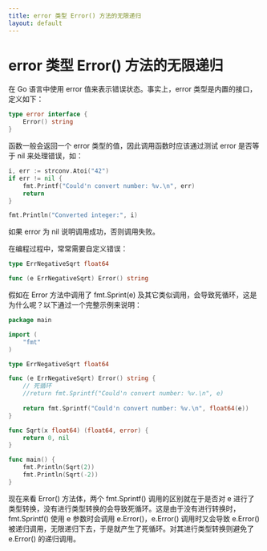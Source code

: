```yaml
---
title: error 类型 Error() 方法的无限递归
layout: default
---
```


# error 类型 Error() 方法的无限递归

在 Go 语言中使用 error 值来表示错误状态。事实上，error 类型是内置的接口，定义如下：

```go
type error interface {
	Error() string
}
```

函数一般会返回一个 error 类型的值，因此调用函数时应该通过测试 error 是否等于 nil 来处理错误，如：

```go
i, err := strconv.Atoi("42")
if err != nil {
	fmt.Printf("Could'n convert number: %v.\n", err)
	return
}

fmt.Println("Converted integer:", i)
```

如果 error 为 nil 说明调用成功，否则调用失败。

在编程过程中，常常需要自定义错误：

```go
type ErrNegativeSqrt float64

func (e ErrNegativeSqrt) Error() string
```

假如在 Error 方法中调用了 fmt.Sprint(e) 及其它类似调用，会导致死循环，这是为什么呢？以下通过一个完整示例来说明：

```go
package main

import (
	"fmt"
)

type ErrNegativeSqrt float64

func (e ErrNegativeSqrt) Error() string {
	// 死循环
	//return fmt.Sprintf("Could'n convert number: %v.\n", e)
	
	return fmt.Sprintf("Could'n convert number: %v.\n", float64(e))
}

func Sqrt(x float64) (float64, error) {
	return 0, nil
}

func main() {
	fmt.Println(Sqrt(2))
	fmt.Println(Sqrt(-2))
}
```

现在来看 Error() 方法体，两个 fmt.Sprintf() 调用的区别就在于是否对 e 进行了类型转换，没有进行类型转换的会导致死循环。这是由于没有进行转换时，fmt.Sprintf() 使用
e 参数时会调用 e.Error()，e.Error() 调用时又会导致 e.Error() 被递归调用，无限递归下去，于是就产生了死循环。对其进行类型转换则避免了 e.Error() 的递归调用。
